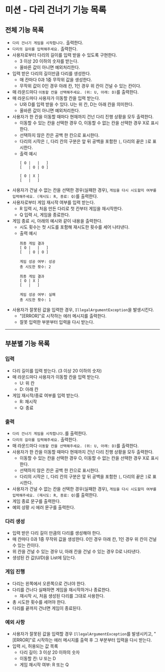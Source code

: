 # 미션 - 다리 건너기 기능 목록

## 전체 기능 목록

- ```다리 건너기 게임을 시작합니다.``` 출력한다.
- ```다리의 길이를 입력해주세요.``` 출력한다.
- 사용자로부터 다리의 길이를 입력 받을 수 있도록 구현한다.
  - 3 이상 20 이하의 숫자를 받는다.
  - 올바른 값이 아니면 예외처리한다.
- 입력 받은 다리의 길이만큼 다리를 생성한다.
  - 매 칸마다 0과 1중 무작위 값을 생성한다.
  - 무작위 값이 0인 경우 아래 칸, 1인 경우 위 칸이 건널 수 있는 칸이다.
- 매 라운드마다 ```이동할 칸을 선택해주세요. (위: U, 아래: D)```를 출력한다.
- 매 라운드마다 사용자가 이동할 칸을 입력 받는다.
  - U와 D를 입력 받을 수 있다. U는 위 칸, D는 아래 칸을 의미한다.
  - 올바른 값이 아니면 예외처리한다.
- 사용자가 한 칸을 이동할 때마다 현재까지 건넌 다리 진행 상황을 모두 출력한다.
  - 이동할 수 있는 칸을 선택한 경우 O, 이동할 수 없는 칸을 선택한 경우 X로 표시한다.
  - 선택하지 않은 칸은 공백 한 칸으로 표시한다.
  - 다리의 시작은 ```[```, 다리 칸의 구분은 앞 뒤 공백을 포함한 ```|```, 다리의 끝은 ```]```로 표시한다.
  - 출력 예시
    ```
    [ O |   |   ]
    [   | O | O ]
    ```
    ```
    [ O | X ]
    [   |   ]
    ```
- 사용자가 건널 수 없는 칸을 선택한 경우(실패한 경우), ```게임을 다시 시도할지 여부를 입력해주세요. (재시도: R, 종료: Q)```를 출력한다.
- 사용자로부터 게임 재시작 여부를 입력 받는다.
  - R 입력 시, 처음 만든 다리로 첫 칸부터 게임을 재시작한다.
  - Q 입력 시, 게임을 종료한다.
- 게임 종료 시, 아래의 예시와 같이 내용을 출력한다.
  - 시도 횟수는 첫 시도를 포함해 재시도한 횟수를 세어 나타낸다.
  - 출력 예시
    ```
    최종 게임 결과
    [ O |   |   ]
    [   | O | O ]
    
    게임 성공 여부: 성공
    총 시도한 횟수: 2
    ```
    ```
    최종 게임 결과
    [ O | X ]
    [   |   ]
    
    게임 성공 여부: 실패
    총 시도한 횟수: 1
    ```
- 사용자가 잘못된 값을 입력한 경우, ```IllegalArgumentException```을 발생시킨다.
  - "[ERROR]"로 시작하는 에러 메시지를 출력한다.
  - 잘못 입력한 부분부터 입력을 다시 받는다.

---

## 부분별 기능 목록

### 입력

- 다리 길이를 입력 받는다. (3 이상 20 이하의 숫자)
- 매 라운드마다 사용자가 이동할 칸을 입력 받는다.
  - U: 위 칸
  - D: 아래 칸
- 게임 재시작/종료 여부를 입력 받는다.
  - R: 재시작
  - Q: 종료

### 출력

- ```다리 건너기 게임을 시작합니다.```를 출력한다.
- ```다리의 길이를 입력해주세요.``` 출력한다.
- 매 라운드마다 ```이동할 칸을 선택해주세요. (위: U, 아래: D)```를 출력한다.
- 사용자가 한 칸을 이동할 때마다 현재까지 건넌 다리 진행 상황을 모두 출력한다.
  - 이동할 수 있는 칸을 선택한 경우 O, 이동할 수 없는 칸을 선택한 경우 X로 표시한다.
  - 선택하지 않은 칸은 공백 한 칸으로 표시한다.
  - 다리의 시작은 ```[```, 다리 칸의 구분은 앞 뒤 공백을 포함한 ```|```, 다리의 끝은 ```]```로 표시한다.
- 사용자가 건널 수 없는 칸을 선택한 경우(실패한 경우), ```게임을 다시 시도할지 여부를 입력해주세요. (재시도: R, 종료: Q)```를 출력한다.
- 게임 종료 문구를 출력한다.
- 예외 상황 시 에러 문구를 출력한다.

### 다리 생성

- 입력 받은 다리 길이 만큼의 다리를 생성해야 한다.
- 매 칸마다 0과 1중 무작위 값을 생성한다. 0인 경우 아래 칸, 1인 경우 위 칸이 건널 수 있는 칸이다.
- 위 칸을 건널 수 있는 경우 U, 아래 칸을 건널 수 있는 경우 D로 나타낸다.
- 생성된 칸 값(U/D)을 List에 담는다.

### 게임 진행

- 다리는 왼쪽에서 오른쪽으로 건너야 한다.
- 다리를 건너다 실패하면 게임을 재시작하거나 종료한다.
  - 재시작 시, 처음 생성된 다리를 그대로 사용한다.
- 총 시도한 횟수를 세어야 한다.
- 다리를 끝까지 건너면 게임이 종료된다.

### 예외 사항

- 사용자가 잘못된 값을 입력할 경우 ```IllegalArgumentException```를 발생시키고, "[ERROR]"로 시작하는 에러 메시지를 출력 후 그 부분부터 입력을 다시 받는다.
- 입력 시, 허용되는 값 목록
  - 다리 길이: 3 이상 20 이하의 숫자
  - 이동할 칸: U 또는 D
  - 게임 재시작 여부: R 또는 Q